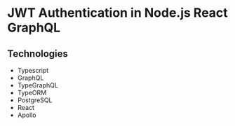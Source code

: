 # JWT Authentication in Node.js React GraphQL

## Technologies

- Typescript
- GraphQL
- TypeGraphQL
- TypeORM
- PostgreSQL
- React
- Apollo
